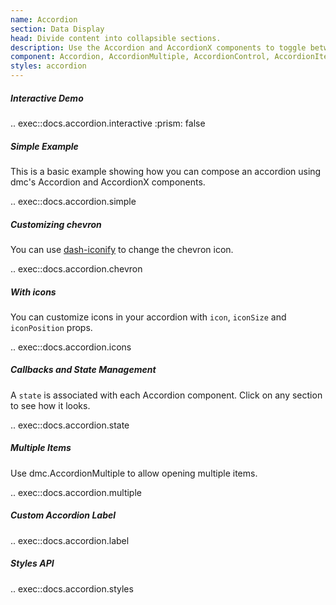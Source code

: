 ```yaml
---
name: Accordion
section: Data Display
head: Divide content into collapsible sections.
description: Use the Accordion and AccordionX components to toggle between hiding and showing large amount of content.
component: Accordion, AccordionMultiple, AccordionControl, AccordionItem, AccordionPanel
styles: accordion
---
```


##### Interactive Demo

.. exec::docs.accordion.interactive
    :prism: false

##### Simple Example

This is a basic example showing how you can compose an accordion using dmc's Accordion and AccordionX components.  

.. exec::docs.accordion.simple

##### Customizing chevron

You can use [dash-iconify](/dash-iconify) to change the chevron icon.

.. exec::docs.accordion.chevron

##### With icons

You can customize icons in your accordion with `icon`, `iconSize` and `iconPosition` props.

.. exec::docs.accordion.icons

##### Callbacks and State Management

A `state` is associated with each Accordion component. Click on any section to see how it looks.

.. exec::docs.accordion.state

##### Multiple Items

Use dmc.AccordionMultiple to allow opening multiple items.

.. exec::docs.accordion.multiple

##### Custom Accordion Label

.. exec::docs.accordion.label

##### Styles API

.. exec::docs.accordion.styles
